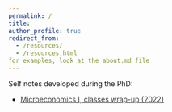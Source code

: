 ```yaml
---
permalink: /
title:
author_profile: true
redirect_from: 
  - /resources/
  - /resources.html
for examples, look at the about.md file
---
```


Self notes developed during the PhD:
- <a href="/files/wrapup_microeconomics-i.pdf" style="color:black; opacity:.75">Microeconomics I, classes wrap-up (2022)</a>
